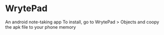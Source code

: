 # WrytePad
An android note-taking app
To install, go to WrytePad > Objects and coopy the apk file to your phone memory
